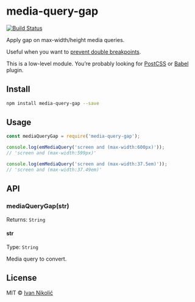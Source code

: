 # media-query-gap

[![Build Status][ci-img]][ci]

Apply gap on max-width/height media queries.

Useful when you want to [prevent double breakpoints](http://tzi.fr/css/prevent-double-breakpoint).

This is a low-level module. You’re probably looking for [PostCSS][postcss-plugin] or [Babel][babel-plugin] plugin.

## Install

```sh
npm install media-query-gap --save
```

## Usage

```js
const mediaQueryGap = require('media-query-gap');

console.log(emMediaQuery('screen and (max-width:600px)'));
// 'screen and (max-width:599px)'

console.log(emMediaQuery('screen and (max-width:37.5em)'));
// 'screen and (max-width:37.49em)'
```

## API

### mediaQueryGap(str)

Returns: `String`

#### str

Type: `String`

Media query to convert.

## License

MIT © [Ivan Nikolić](http://ivannikolic.com)

[ci]: https://travis-ci.org/niksy/media-query-gap
[ci-img]: https://img.shields.io/travis/niksy/media-query-gap.svg
[postcss-plugin]: https://github.com/niksy/postcss-media-query-gap
[babel-plugin]: https://github.com/niksy/babel-plugin-media-query-gap
